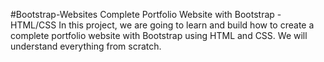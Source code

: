 #Bootstrap-Websites
Complete Portfolio Website with Bootstrap - HTML/CSS In this project, we are going to learn and build how to create a complete portfolio website with Bootstrap using HTML and CSS. We will understand everything from scratch.
